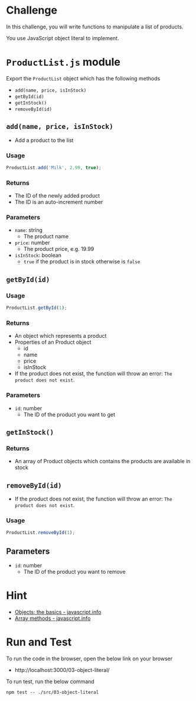 # Challenge

In this challenge, you will write functions to manipulate a list of products.

You use JavaScript object literal to implement.

# `ProductList.js` module

Export the `ProductList` object which has the following methods

- `add(name, price, isInStock)`
- `getById(id)`
- `getInStock()`
- `removeById(id)`

## `add(name, price, isInStock)`

- Add a product to the list

### Usage

```js
ProductList.add('Milk', 2.99, true);
```

### Returns

- The ID of the newly added product
- The ID is an auto-increment number

### Parameters

- `name`: string
  - The product name
- `price`: number
  - The product price, e.g. 19.99
- `isInStock`: boolean
  - `true` if the product is in stock otherwise is `false`

## `getById(id)`

### Usage

```js
ProductList.getById(1);
```

### Returns

- An object which represents a product
- Properties of an Product object
  - id
  - name
  - price
  - isInStock
- If the product does not exist, the function will throw an error: `The product does not exist`.

### Parameters

- `id`: number
  - The ID of the product you want to get

## `getInStock()`

### Returns

- An array of Product objects which contains the products are available in stock

## `removeById(id)`

- If the product does not exist, the function will throw an error: `The product does not exist`.

### Usage

```js
ProductList.removeById(1);
```

## Parameters

- `id`: number
  - The ID of the product you want to remove

# Hint

- [Objects: the basics - javascript.info](https://javascript.info/object-basics)
- [Array methods - javascript.info](https://javascript.info/array-methods)

# Run and Test

To run the code in the browser, open the below link on your browser

- http://localhost:3000/03-object-literal/

To run test, run the below command

```
npm test -- ./src/03-object-literal
```
